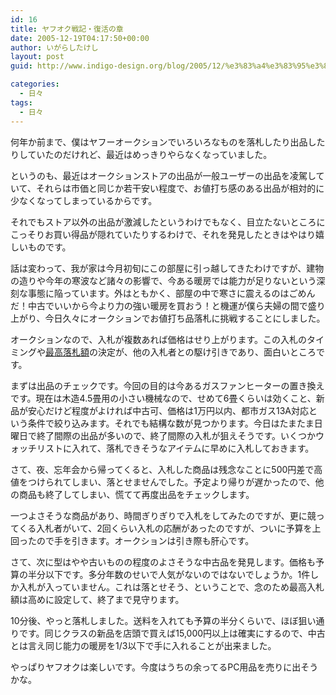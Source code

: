 ```yaml
---
id: 16
title: ヤフオク戦記・復活の章
date: 2005-12-19T04:17:50+00:00
author: いがらしたけし
layout: post
guid: http://www.indigo-design.org/blog/2005/12/%e3%83%a4%e3%83%95%e3%82%aa%e3%82%af%e6%88%a6%e8%a8%98%e3%83%bb%e5%be%a9%e6%b4%bb%e3%81%ae%e7%ab%a0/

categories:
  - 日々
tags:
  - 日々
---
```

何年か前まで、僕はヤフーオークションでいろいろなものを落札したり出品したりしていたのだけれど、最近はめっきりやらなくなっていました。
  
というのも、最近はオークションストアの出品が一般ユーザーの出品を凌駕していて、それらは市価と同じか若干安い程度で、お値打ち感のある出品が相対的に少なくなってしまっているからです。
  
それでもストア以外の出品が激減したというわけでもなく、目立たないところにこっそりお買い得品が隠れていたりするわけで、それを発見したときはやはり嬉しいものです。
  
話は変わって、我が家は今月初旬にこの部屋に引っ越してきたわけですが、建物の造りや今年の寒波など諸々の影響で、今ある暖房では能力が足りないという深刻な事態に陥っています。外はともかく、部屋の中で寒さに震えるのはごめんだ！中古でいいから今より力の強い暖房を買おう！と機運が僕ら夫婦の間で盛り上がり、今日久々にオークションでお値打ち品落札に挑戦することにしました。

<!--more-->


  
オークションなので、入札が複数あれば価格はせり上がります。この入札のタイミングや<a href="http://help.yahoo.co.jp/help/jp/auct/bid/bid-13.html" target="_blank">最高落札額</a>の決定が、他の入札者との駆け引きであり、面白いところです。
  
まずは出品のチェックです。今回の目的は今あるガスファンヒーターの置き換えです。現在は木造4.5畳用の小さい機械なので、せめて6畳くらいは効くこと、新品が安心だけど程度がよければ中古可、価格は1万円以内、都市ガス13A対応という条件で絞り込みます。それでも結構な数が見つかります。今日はたまたま日曜日で終了間際の出品が多いので、終了間際の入札が狙えそうです。いくつかウォッチリストに入れて、落札できそうなアイテムに早めに入札しておきます。
  
さて、夜、忘年会から帰ってくると、入札した商品は残念なことに500円差で高値をつけられてしまい、落とせませんでした。予定より帰りが遅かったので、他の商品も終了してしまい、慌てて再度出品をチェックします。
  
一つよさそうな商品があり、時間ぎりぎりで入札をしてみたのですが、更に競ってくる入札者がいて、2回くらい入札の応酬があったのですが、ついに予算を上回ったので手を引きます。オークションは引き際も肝心です。
  
さて、次に型はやや古いものの程度のよさそうな中古品を発見します。価格も予算の半分以下です。多分年数のせいで人気がないのではないでしょうか。1件しか入札が入っていません。これは落とせそう、ということで、念のため最高入札額は高めに設定して、終了まで見守ります。
  
10分後、やっと落札しました。送料を入れても予算の半分くらいで、ほぼ狙い通りです。同じクラスの新品を店頭で買えば15,000円以上は確実にするので、中古とは言え同じ能力の暖房を1/3以下で手に入れることが出来ました。
  
やっぱりヤフオクは楽しいです。今度はうちの余ってるPC用品を売りに出そうかな。
